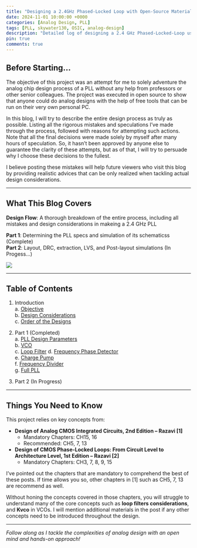 ```yaml
---
title: "Designing a 2.4GHz Phased-Locked Loop with Open-Source Materials and Skywater130 PDK"
date: 2024-11-01 10:00:00 +0000
categories: [Analog Design, PLL]
tags: [PLL, skywater130, OSIC, analog-design]
description: "Detailed log of designing a 2.4 GHz Phased-Locked-Loop using Skywater130 PDK with open-source tools, covering every step, mistake, and learning."
pin: true
comments: true
---
```


## Before Starting…
The objective of this project was an attempt for me to solely adventure the analog chip design process of a PLL without any help from professors or other senior colleagues. The project was executed in open source to show that anyone could do analog designs with the help of free tools that can be run on their very own personal PC.  
  
In this blog, I will try to describe the entire design process as truly as possible. Listing all the rigorous mistakes and speculations I’ve made through the process, followed with reasons for attempting such actions. Note that all the final decisions were made solely by myself after many hours of speculation. So, it hasn’t been approved by anyone else to guarantee the clarity of these attempts, but as of that, I will try to persuade why I choose these decisions to the fullest.  
  
I believe posting these mistakes will help future viewers who visit this blog by providing realistic advices that can be only realized when tackling actual design considerations.  

---

## What This Blog Covers
**Design Flow**: A thorough breakdown of the entire process, including all mistakes and design considerations in makeing a 2.4 GHz PLL  
   
 **Part 1**: Determining the PLL specs and simulation of its schematicss (Complete)  
 **Part 2**: Layout, DRC, extraction, LVS, and Post-layout simulations (In Progess...)  

<img src="{{site.url}}/images/analog_circuit_design_flow.png" style="display: block; margin: auto;" />

---


## Table of Contents

1. Introduction  
   a. [Objective](http://127.0.0.1:4000/posts/pll-introductions/#1a-objective-designing-a-24ghz-phased-locked-loop-with-open-source-materials-using-the-skywater130-pdk)  
   b. [Design Considerations](http://127.0.0.1:4000/posts/pll-introductions/#1b-design-considerations)  
   c. [Order of the Designs](http://127.0.0.1:4000/posts/pll-introductions/#1c-order-of-the-designs)  

2. Part 1 (Completed)  
   a. [PLL Design Parameters](#pll-design-parameters)  
   b. [VCO](#vco)  
   c. [Loop Filter](#loop-filter)
   d. [Frequency Phase Detector](#frequency-phase-detector)  
   e. [Charge Pump](#charge-pump)  
   f. [Frequency Divider](#frequency-divider)  
   g. [Full PLL](#full-pll)  

3. Part 2 (In Progress)


---


## Things You Need to Know
This project relies on key concepts from:
- **Design of Analog CMOS Integrated Circuits, 2nd Edition – Razavi [1]**
  - Mandatory Chapters: CH15, 16
  - Recommended: CH5, 7, 13
- **Design of CMOS Phase-Locked Loops: From Circuit Level to Architecture Level, 1st Edition – Razavi [2]**
  - Mandatory Chapters: CH3, 7, 8, 9, 15

I’ve pointed out the chapters that are mandatory to comprehend the best of these posts. If time allows you so, other chapters in [1] such as CH5, 7, 13 are recommend as well.
  
Without honing the concepts covered in those chapters, you will struggle to understand many of the core concepts such as **loop filters considerations**, and **Kvco** in VCOs.
I will mention additional materials in the post if any other concepts need to be introduced throughout the design.


---

*Follow along as I tackle the complexities of analog design with an open mind and hands-on approach!*

